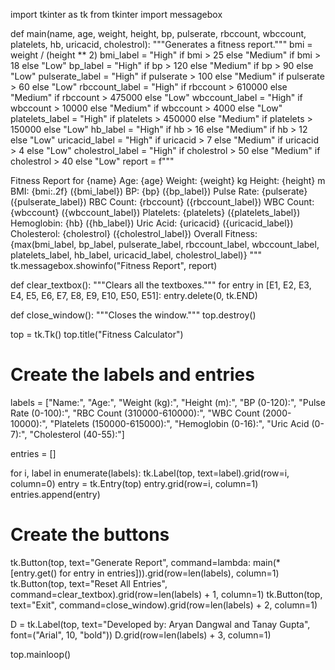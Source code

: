 import tkinter as tk
from tkinter import messagebox

def main(name, age, weight, height, bp, pulserate, rbccount, wbccount, platelets, hb, uricacid, cholestrol):
    """Generates a fitness report."""
    bmi = weight / (height ** 2)
    bmi_label = "High" if bmi > 25 else "Medium" if bmi > 18 else "Low"
    bp_label = "High" if bp > 120 else "Medium" if bp > 90 else "Low"
    pulserate_label = "High" if pulserate > 100 else "Medium" if pulserate > 60 else "Low"
    rbccount_label = "High" if rbccount > 610000 else "Medium" if rbccount > 475000 else "Low"
    wbccount_label = "High" if wbccount > 10000 else "Medium" if wbccount > 4000 else "Low"
    platelets_label = "High" if platelets > 450000 else "Medium" if platelets > 150000 else "Low"
    hb_label = "High" if hb > 16 else "Medium" if hb > 12 else "Low"
    uricacid_label = "High" if uricacid > 7 else "Medium" if uricacid > 4 else "Low"
    cholestrol_label = "High" if cholestrol > 50 else "Medium" if cholestrol > 40 else "Low"
    report = f"""
    
Fitness Report for {name}
Age: {age}
Weight: {weight} kg
Height: {height} m
BMI: {bmi:.2f} ({bmi_label})
BP: {bp} ({bp_label})
Pulse Rate: {pulserate} ({pulserate_label})
RBC Count: {rbccount} ({rbccount_label})
WBC Count: {wbccount} ({wbccount_label})
Platelets: {platelets} ({platelets_label})
Hemoglobin: {hb} ({hb_label})
Uric Acid: {uricacid} ({uricacid_label})
Cholesterol: {cholestrol} ({cholestrol_label})
Overall Fitness: {max(bmi_label, bp_label, pulserate_label, rbccount_label, wbccount_label, platelets_label, hb_label, uricacid_label, cholestrol_label)}
"""
    tk.messagebox.showinfo("Fitness Report", report)

def clear_textbox():
    """Clears all the textboxes."""
    for entry in [E1, E2, E3, E4, E5, E6, E7, E8, E9, E10, E50, E51]:
        entry.delete(0, tk.END)

def close_window():
    """Closes the window."""
    top.destroy()

top = tk.Tk()
top.title("Fitness Calculator")

# Create the labels and entries
labels = ["Name:", "Age:", "Weight (kg):", "Height (m):", "BP (0-120):", "Pulse Rate (0-100):", "RBC Count (310000-610000):", 
          "WBC Count (2000-10000):", "Platelets (150000-615000):", "Hemoglobin (0-16):", "Uric Acid (0-7):", "Cholesterol (40-55):"]

entries = []

for i, label in enumerate(labels):
    tk.Label(top, text=label).grid(row=i, column=0)
    entry = tk.Entry(top)
    entry.grid(row=i, column=1)
    entries.append(entry)

# Create the buttons
tk.Button(top, text="Generate Report", command=lambda: main(*[entry.get() for entry in entries])).grid(row=len(labels), column=1)
tk.Button(top, text="Reset All Entries", command=clear_textbox).grid(row=len(labels) + 1, column=1)
tk.Button(top, text="Exit", command=close_window).grid(row=len(labels) + 2, column=1)

D = tk.Label(top, text="Developed by: Aryan Dangwal and Tanay Gupta", font=("Arial", 10, "bold"))
D.grid(row=len(labels) + 3, column=1)

top.mainloop()

